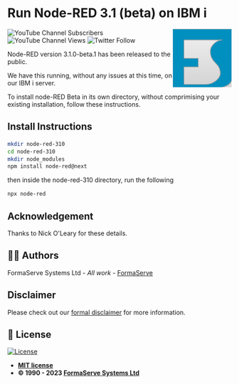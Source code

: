 # Run Node-RED 3.1 (beta) on IBM i

<img src="/images/Logo.png" align="right">

![YouTube Channel Subscribers](https://img.shields.io/youtube/channel/subscribers/UCQtPrEz09kfRhrKmx9xyGWQ?style=social)
![YouTube Channel Views](https://img.shields.io/youtube/channel/views/UCQtPrEz09kfRhrKmx9xyGWQ?style=social)
![Twitter Follow](https://img.shields.io/twitter/follow/formaserve?style=social)

Node-RED version 3.1.0-beta.1 has been released to the public.

We have this running, without any issues at this time, on our IBM i server.

To install node-RED Beta in its own directory, without comprimising your existing installation, follow these instructions.

## Install Instructions

``` bash
mkdir node-red-310
cd node-red-310
mkdir node_modules
npm install node-red@next
```

then inside the node-red-310 directory, run the following

``` bash
npx node-red
```

## Acknowledgement

Thanks to Nick O'Leary for these details.

## ✍🏻 Authors

FormaServe Systems Ltd - _All work_ - [FormaServe](https://www.formaserve.co.uk)

## Disclaimer

Please check out our [formal disclaimer](https://www.formaserve.co.uk/examples.php) for more information.

## 📝 License

[![License](http://img.shields.io/:license-mit-blue.svg?style=flat-square)](http://badges.mit-license.org)

- **[MIT license](http://opensource.org/licenses/mit-license.php)**
- **© 1990 - 2023 [FormaServe Systems Ltd](https://www.formaserve.co.uk)**
